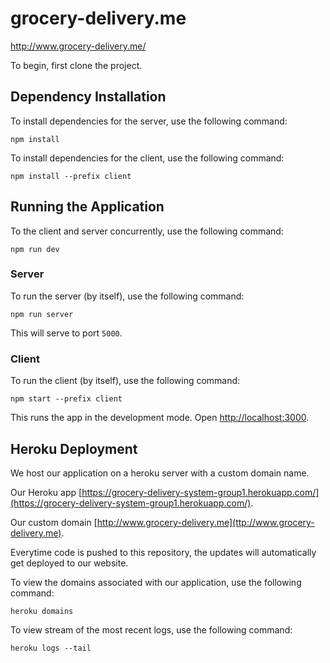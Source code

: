 # grocery-delivery.me
http://www.grocery-delivery.me/

To begin, first clone the project.

## Dependency Installation

To install dependencies for the server, use the following command:

`npm install`

To install dependencies for the client, use the following command:

`npm install --prefix client`

## Running the Application

To the client and server concurrently, use the following command:

`npm run dev`

### Server

To run the server (by itself), use the following command:

`npm run server`

This will serve to port `5000`.

### Client 

To run the client (by itself), use the following command:

`npm start --prefix client`

This runs the app in the development mode.
Open [http://localhost:3000](http://localhost:3000).

## Heroku Deployment 
We host our application on a heroku server with a custom domain name.

Our Heroku app [https://grocery-delivery-system-group1.herokuapp.com/](https://grocery-delivery-system-group1.herokuapp.com/).

Our custom domain [http://www.grocery-delivery.me](ttp://www.grocery-delivery.me).

Everytime code is pushed to this repository, the updates will automatically get deployed to our website.

To view the domains associated with our application, use the following command:

`heroku domains`

To view stream of the most recent logs, use the following command:

`heroku logs --tail`

